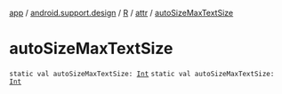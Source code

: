 [app](../../../index.md) / [android.support.design](../../index.md) / [R](../index.md) / [attr](index.md) / [autoSizeMaxTextSize](.)

# autoSizeMaxTextSize

`static val autoSizeMaxTextSize: `[`Int`](https://kotlinlang.org/api/latest/jvm/stdlib/kotlin/-int/index.html)
`static val autoSizeMaxTextSize: `[`Int`](https://kotlinlang.org/api/latest/jvm/stdlib/kotlin/-int/index.html)